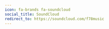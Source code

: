 ```yaml
---
icon: fa-brands fa-soundcloud
social_title: SoundCloud
redirect_to: https://soundcloud.com/f78music
---
```

